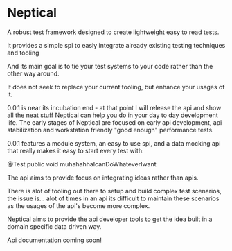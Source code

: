 Neptical
========
A robust test framework designed to create lightweight easy to read tests.


It provides a simple spi to easly integrate already existing testing techniques and tooling

And its main goal is to tie your test systems to your code rather than the other way around.

It does not seek to replace your current tooling, but enhance your usages of it.

0.0.1 is near its incubation end - at that point I will release the api and show all the neat stuff Neptical can help you do in your day to day development life. The early stages of Neptical are focused on early api development, api stabilization and workstation friendly "good enough" performance tests.

0.0.1 features a module system, an easy to use spi, and a data mocking api that really makes it easy to start every test with:

@Test
public void muhahahhaIcanDoWhateverIwant

The api aims to provide focus on integrating ideas rather than apis. 

There is alot of tooling out there to setup and build complex test scenarios, the issue is... alot of times in an api its difficult to maintain these scenarios as the usages of the api's become more complex.

Neptical aims to provide the api developer tools to get the idea built in a domain specific data driven way.


Api documentation coming soon!
